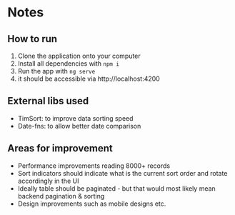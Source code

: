 # Notes

## How to run

1. Clone the application onto your computer
2. Install all dependencies with `npm i` 
3. Run the app with `ng serve`
4. it should be accessible via http://localhost:4200

## External libs used

- TimSort: to improve data sorting speed
- Date-fns: to allow better date comparison 

## Areas for improvement

- Performance improvements reading 8000+ records
- Sort indicators should indicate what is the current sort order and rotate accordingly in the UI
- Ideally table should be paginated - but that would most likely mean backend pagination & sorting
- Design improvements such as mobile designs etc.

